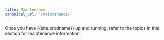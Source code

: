 ```yaml
---
title: Maintenance
canonical_url: '/maintenance/'
---
```


Once you have {{site.prodname}} up and running, refer to the topics in this section for
maintenance information.
